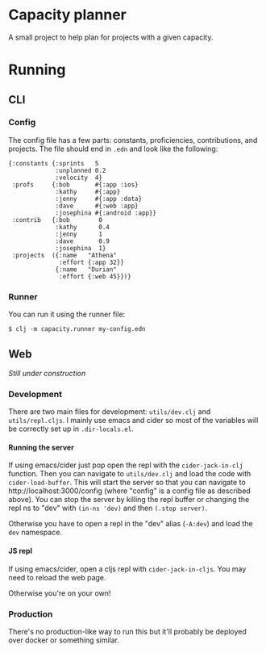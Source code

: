 # Capacity planner
A small project to help plan for projects with a given capacity.

# Running
## CLI
### Config
The config file has a few parts: constants, proficiencies, contributions, and projects. The file should end in `.edn` and look like the following:
```
{:constants {:sprints   5
             :unplanned 0.2
             :velocity  4}
 :profs     {:bob       #{:app :ios}
             :kathy     #{:app}
             :jenny     #{:app :data}
             :dave      #{:web :app}
             :josephina #{:android :app}}
 :contrib   {:bob        0
             :kathy      0.4
             :jenny      1
             :dave       0.9
             :josephina  1}
 :projects  ({:name   "Athena"
              :effort {:app 32}}
             {:name   "Durian"
              :effort {:web 45}})}
```

### Runner
You can run it using the runner file:
```
$ clj -m capacity.runner my-config.edn
```
## Web
*Still under construction*
### Development
There are two main files for development: `utils/dev.clj` and `utils/repl.cljs`. I mainly use emacs and cider so most of the variables will be correctly set up in `.dir-locals.el`.

#### Running the server
If using emacs/cider just pop open the repl with the `cider-jack-in-clj` function. Then you can navigate to `utils/dev.clj` and load the code with `cider-load-buffer`. This will start the server so that you can navigate to http://localhost:3000/config (where "config" is a config file as described above). You can stop the server by killing the repl buffer or changing the repl ns to "dev" with `(in-ns 'dev)` and then `(.stop server)`.

Otherwise you have to open a repl in the "dev" alias (`-A:dev`) and load the `dev` namespace.

#### JS repl
If using emacs/cider, open a cljs repl with `cider-jack-in-cljs`. You may need to reload the web page.

Otherwise you're on your own!

### Production
There's no production-like way to run this but it'll probably be deployed over docker or something similar.

